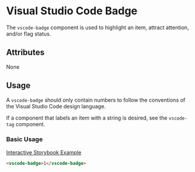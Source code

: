 # Visual Studio Code Badge

The `vscode-badge` component is used to highlight an item, attract attention, and/or flag status.

## Attributes

None

## Usage

A `vscode-badge` should only contain numbers to follow the conventions of the Visual Studio Code design language.

If a component that labels an item with a string is desired, see the `vscode-tag` component.

### Basic Usage

[Interactive Storybook Example](https://microsoft.github.io/vscode-webview-ui-toolkit/?path=/story/library-badge--default)

```html
<vscode-badge>1</vscode-badge>
```
